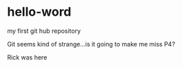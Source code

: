 # hello-word
my first git hub repository

Git seems kind of strange...is it going to make me miss P4?

Rick was here
